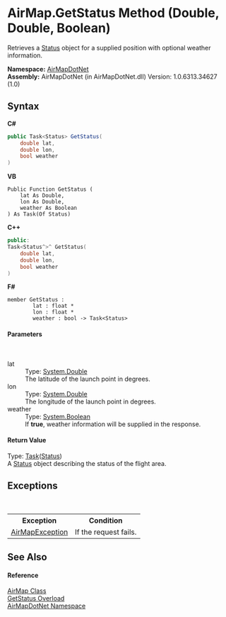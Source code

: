 # AirMap.GetStatus Method (Double, Double, Boolean)
 

Retrieves a <a href="ff75423a-8d6c-9dca-21af-66fff78dbb5d">Status</a> object for a supplied position with optional weather information.

**Namespace:**&nbsp;<a href="b5783ccd-d544-c2c9-c0be-1f622d02460a">AirMapDotNet</a><br />**Assembly:**&nbsp;AirMapDotNet (in AirMapDotNet.dll) Version: 1.0.6313.34627 (1.0)

## Syntax

**C#**<br />
``` C#
public Task<Status> GetStatus(
	double lat,
	double lon,
	bool weather
)
```

**VB**<br />
``` VB
Public Function GetStatus ( 
	lat As Double,
	lon As Double,
	weather As Boolean
) As Task(Of Status)
```

**C++**<br />
``` C++
public:
Task<Status^>^ GetStatus(
	double lat, 
	double lon, 
	bool weather
)
```

**F#**<br />
``` F#
member GetStatus : 
        lat : float * 
        lon : float * 
        weather : bool -> Task<Status> 

```


#### Parameters
&nbsp;<dl><dt>lat</dt><dd>Type: <a href="http://msdn2.microsoft.com/en-us/library/643eft0t" target="_blank">System.Double</a><br />The latitude of the launch point in degrees.</dd><dt>lon</dt><dd>Type: <a href="http://msdn2.microsoft.com/en-us/library/643eft0t" target="_blank">System.Double</a><br />The longitude of the launch point in degrees.</dd><dt>weather</dt><dd>Type: <a href="http://msdn2.microsoft.com/en-us/library/a28wyd50" target="_blank">System.Boolean</a><br />If <b>true</b>, weather information will be supplied in the response.</dd></dl>

#### Return Value
Type: <a href="http://msdn2.microsoft.com/en-us/library/dd321424" target="_blank">Task</a>(<a href="ff75423a-8d6c-9dca-21af-66fff78dbb5d">Status</a>)<br />A <a href="ff75423a-8d6c-9dca-21af-66fff78dbb5d">Status</a> object describing the status of the flight area.

## Exceptions
&nbsp;<table><tr><th>Exception</th><th>Condition</th></tr><tr><td><a href="d82ff8cb-4e8e-4f49-2c4c-a1d978cbdb1c">AirMapException</a></td><td>If the request fails.</td></tr></table>

## See Also


#### Reference
<a href="5026f4ac-baf9-76bd-7dc0-4a111dd014fb">AirMap Class</a><br /><a href="6c445e16-86dc-f47c-81ec-11eda9306471">GetStatus Overload</a><br /><a href="b5783ccd-d544-c2c9-c0be-1f622d02460a">AirMapDotNet Namespace</a><br />